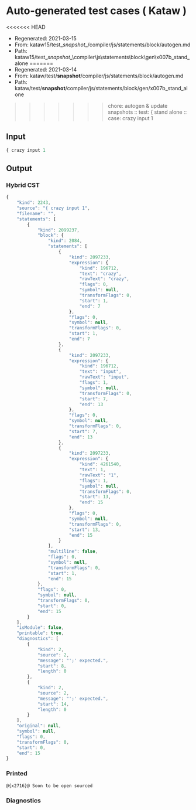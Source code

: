 # Auto-generated test cases ( Kataw )
<<<<<<< HEAD
- Regenerated: 2021-03-15
- From: kataw15/test\__snapshot__/compiler/js/statements/block/autogen.md
- Path: kataw15/test\__snapshot__\compiler\js\statements\block\gen\x007b_stand_alone
=======
- Regenerated: 2021-03-14
- From: kataw/test/__snapshot__/compiler/js/statements/block/autogen.md
- Path: kataw/test/__snapshot__/compiler/js/statements/block/gen/x007b_stand_alone
>>>>>>> chore: autogen & update snapshots
> :: test: { stand alone
> :: case: crazy input 1
## Input

`````js
{ crazy input 1
`````

## Output

### Hybrid CST

```javascript
{
    "kind": 2243,
    "source": "{ crazy input 1",
    "filename": "",
    "statements": [
        {
            "kind": 2099237,
            "block": {
                "kind": 2084,
                "statements": [
                    {
                        "kind": 2097233,
                        "expression": {
                            "kind": 196712,
                            "text": "crazy",
                            "rawText": "crazy",
                            "flags": 0,
                            "symbol": null,
                            "transformFlags": 0,
                            "start": 1,
                            "end": 7
                        },
                        "flags": 0,
                        "symbol": null,
                        "transformFlags": 0,
                        "start": 1,
                        "end": 7
                    },
                    {
                        "kind": 2097233,
                        "expression": {
                            "kind": 196712,
                            "text": "input",
                            "rawText": "input",
                            "flags": 1,
                            "symbol": null,
                            "transformFlags": 0,
                            "start": 7,
                            "end": 13
                        },
                        "flags": 0,
                        "symbol": null,
                        "transformFlags": 0,
                        "start": 7,
                        "end": 13
                    },
                    {
                        "kind": 2097233,
                        "expression": {
                            "kind": 4261540,
                            "text": 1,
                            "rawText": "1",
                            "flags": 1,
                            "symbol": null,
                            "transformFlags": 0,
                            "start": 13,
                            "end": 15
                        },
                        "flags": 0,
                        "symbol": null,
                        "transformFlags": 0,
                        "start": 13,
                        "end": 15
                    }
                ],
                "multiline": false,
                "flags": 0,
                "symbol": null,
                "transformFlags": 0,
                "start": 1,
                "end": 15
            },
            "flags": 0,
            "symbol": null,
            "transformFlags": 0,
            "start": 0,
            "end": 15
        }
    ],
    "isModule": false,
    "printable": true,
    "diagnostics": [
        {
            "kind": 2,
            "source": 2,
            "message": "';' expected.",
            "start": 8,
            "length": 0
        },
        {
            "kind": 2,
            "source": 2,
            "message": "';' expected.",
            "start": 14,
            "length": 0
        }
    ],
    "original": null,
    "symbol": null,
    "flags": 0,
    "transformFlags": 0,
    "start": 0,
    "end": 15
}
```

### Printed

```javascript
@{x2716}@ Soon to be open sourced
```

### Diagnostics

```javascript

```

